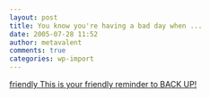 ```yaml
---
layout: post
title: You know you're having a bad day when ...
date: 2005-07-28 11:52
author: metavalent
comments: true
categories: wp-import
---
```

<a href="http://boards.fool.com/message.asp?mid=22777649&amp;sort=whole&amp;source=ihtfoceml654000">friendly  This is your friendly reminder to BACK UP!</a>
